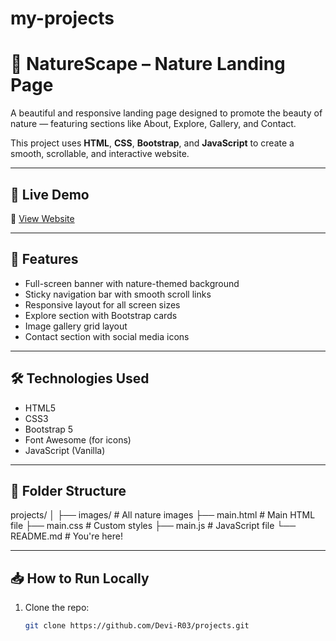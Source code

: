 # my-projects

# 🌿 NatureScape – Nature Landing Page

A beautiful and responsive landing page designed to promote the beauty of nature — featuring sections like About, Explore, Gallery, and Contact.

This project uses **HTML**, **CSS**, **Bootstrap**, and **JavaScript** to create a smooth, scrollable, and interactive website.

---

## 🚀 Live Demo

🔗 [View Website](https://devi-r03.github.io/projects/)  


---

## 📌 Features

- Full-screen banner with nature-themed background
- Sticky navigation bar with smooth scroll links
- Responsive layout for all screen sizes
- Explore section with Bootstrap cards
- Image gallery grid layout
- Contact section with social media icons

---

## 🛠️ Technologies Used

- HTML5
- CSS3
- Bootstrap 5
- Font Awesome (for icons)
- JavaScript (Vanilla)

---

## 📁 Folder Structure

projects/
│
├── images/ # All nature images
├── main.html # Main HTML file
├── main.css # Custom styles
├── main.js # JavaScript file
└── README.md # You're here!


---

## 📥 How to Run Locally

1. Clone the repo:

   ```bash
   git clone https://github.com/Devi-R03/projects.git
